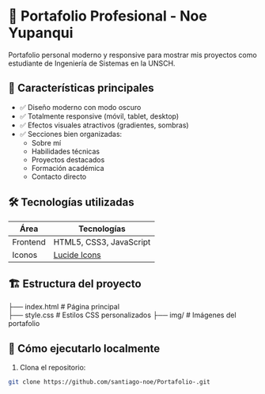 # 🚀 Portafolio Profesional - Noe Yupanqui


Portafolio personal moderno y responsive para mostrar mis proyectos como estudiante de Ingeniería de Sistemas en la UNSCH.

## 🌟 Características principales

- ✅ Diseño moderno con modo oscuro
- ✅ Totalmente responsive (móvil, tablet, desktop)
- ✅ Efectos visuales atractivos (gradientes, sombras)
- ✅ Secciones bien organizadas:
  - Sobre mí
  - Habilidades técnicas
  - Proyectos destacados
  - Formación académica
  - Contacto directo

## 🛠️ Tecnologías utilizadas

| Área          | Tecnologías |
|---------------|-------------|
| Frontend      | HTML5, CSS3, JavaScript |
| Iconos        | [Lucide Icons](https://lucide.dev) |

## 🏗️ Estructura del proyecto
├── index.html # Página principal   
├── style.css # Estilos CSS personalizados
├── img/ # Imágenes del portafolio


## 🚀 Cómo ejecutarlo localmente

1. Clona el repositorio:
```bash
git clone https://github.com/santiago-noe/Portafolio-.git